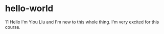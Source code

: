 # hello-world
11
Hello I'm Yiou LIu and I'm new to this whole thing. 
I'm very excited for this course.
